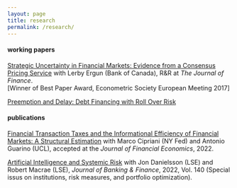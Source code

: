 ```yaml
---
layout: page
title: research
permalink: /research/
---
```


#### working papers

[Strategic Uncertainty in Financial Markets: Evidence from a Consensus Pricing Service](https://authe.github.io/assets/StrategicUncertaintyOTCMarkets.pdf) with Lerby Ergun (Bank of Canada), R&R at <em>The Journal of Finance</em>.<br>
[Winner of Best Paper Award, Econometric Society European Meeting 2017]

[Preemption and Delay: Debt Financing with Roll Over Risk](https://authe.github.io/assets/RunsSocialLearning_Uthemann.pdf)

#### publications

[Financial Transaction Taxes and the Informational Efficiency of Financial Markets: A Structural Estimation](https://authe.github.io/assets/FTT_JFE_final.pdf) with Marco Cipriani (NY Fed) and Antonio Guarino (UCL), accepted at the <em>Journal of Financial Economics</em>, 2022.

[Artificial Intelligence and Systemic Risk](https://www.sciencedirect.com/science/article/pii/S0378426621002466) with Jon Danielsson (LSE) and Robert Macrae (LSE), <em>Journal of Banking & Finance</em>, 2022, Vol. 140 (Special issus on institutions, risk measures, and portfolio optimization).
